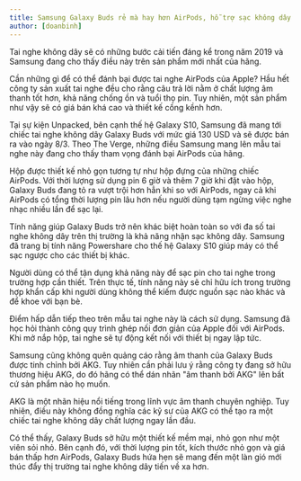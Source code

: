 ```yaml
---
title: Samsung Galaxy Buds rẻ mà hay hơn AirPods, hỗ trợ sạc không dây
author: [doanbinh]
---
```


Tai nghe không dây sẽ có những bước cải tiến đáng kể trong năm 2019 và Samsung đang cho thấy điều này trên sản phẩm mới nhất của hãng.

Cần những gì để có thể đánh bại được tai nghe AirPods của Apple? Hầu hết công ty sản xuất tai nghe đều cho rằng câu trả lời nằm ở chất lượng âm thanh tốt hơn, khả năng chống ồn và tuổi thọ pin. Tuy nhiên, một sản phẩm như vậy sẽ có giá bán khá cao và thiết kế cồng kềnh hơn.

Tại sự kiện Unpacked, bên cạnh thế hệ Galaxy S10, Samsung đã mang tới chiếc tai nghe không dây Galaxy Buds với mức giá 130 USD và sẽ được bán ra vào ngày 8/3. Theo The Verge, những điều Samsung mang lên mẫu tai nghe này đang cho thấy tham vọng đánh bại AirPods của hãng. 

Hộp được thiết kế nhỏ gọn tương tự như hộp đựng của những chiếc AirPods. Với thời lượng sử dụng pin 6 giờ và thêm 7 giờ khi đặt vào hộp, Galaxy Buds đang tỏ ra vượt trội hơn hẳn khi so với AirPods, ngay cả khi AirPods có tổng thời lượng pin lâu hơn nếu người dùng tạm ngừng việc nghe nhạc nhiều lần để sạc lại.

Tính năng giúp Galaxy Buds trở nên khác biệt hoàn toàn so với đa số tai nghe không dây trên thị trường là khả năng nhận sạc không dây. Samsung đã trang bị tính năng Powershare cho thế hệ Galaxy S10 giúp máy có thể sạc ngược cho các thiết bị khác.

Người dùng có thể tận dụng khả năng này để sạc pin cho tai nghe trong trường hợp cần thiết. Trên thực tế, tính năng này sẽ chỉ hữu ích trong trường hợp khẩn cấp khi người dùng không thể kiếm được nguồn sạc nào khác và để khoe với bạn bè.

Điểm hấp dẫn tiếp theo trên mẫu tai nghe này là cách sử dụng. Samsung đã học hỏi thành công quy trình ghép nối đơn giản của Apple đối với AirPods. Khi mở nắp hộp, tai nghe sẽ tự động kết nối với thiết bị ngay lập tức.


Samsung cũng không quên quảng cáo rằng âm thanh của Galaxy Buds được tinh chỉnh bởi AKG. Tuy nhiên cần phải lưu ý rằng công ty đang sở hữu thương hiệu AKG, do đó hãng có thể dán nhãn "âm thanh bởi AKG" lên bất cứ sản phẩm nào họ muốn.

AKG là một nhãn hiệu nổi tiếng trong lĩnh vực âm thanh chuyên nghiệp. Tuy nhiên, điều này không đồng nghĩa các kỹ sư của AKG có thể tạo ra một chiếc tai nghe không dây chất lượng ngay lần đầu.

Có thể thấy, Galaxy Buds sở hữu một thiết kế mềm mại, nhỏ gọn như một viên sỏi nhỏ. Bên cạnh đó, với thời lượng pin tốt, kích thước nhỏ gọn và giá bán thấp hơn AirPods, Galaxy Buds hứa hẹn sẽ mang đến một làn gió mới thúc đẩy thị trường tai nghe không dây tiến về xa hơn.